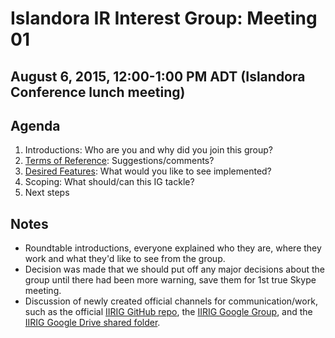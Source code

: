 # Islandora IR Interest Group: Meeting 01

## August 6, 2015, 12:00-1:00 PM ADT (Islandora Conference lunch meeting)

## Agenda

1. Introductions: Who are you and why did you join this group?
2. [Terms of Reference](https://github.com/Islandora/Islandora-IR-Interest-Group/blob/master/README.md): Suggestions/comments?
3. [Desired Features](https://groups.google.com/forum/#!topic/islandora-ir/UTogQUxDeOQ): What would you like to see implemented?
4. Scoping: What should/can this IG tackle? 
5. Next steps

## Notes
* Roundtable introductions, everyone explained who they are, where they work and what they'd like to see from the group.
* Decision was made that we should put off any major decisions about the group until there had been more warning, save them for 1st true Skype meeting.
* Discussion of newly created official channels for communication/work, such as the official [IIRIG GitHub repo](https://github.com/islandora-interest-groups/Islandora-IR-Interest-Group), the [IIRIG Google Group](https://groups.google.com/forum/#!forum/islandora-ir), and the [IIRIG Google Drive shared folder](https://groups.google.com/forum/#!forum/islandora-ir).

